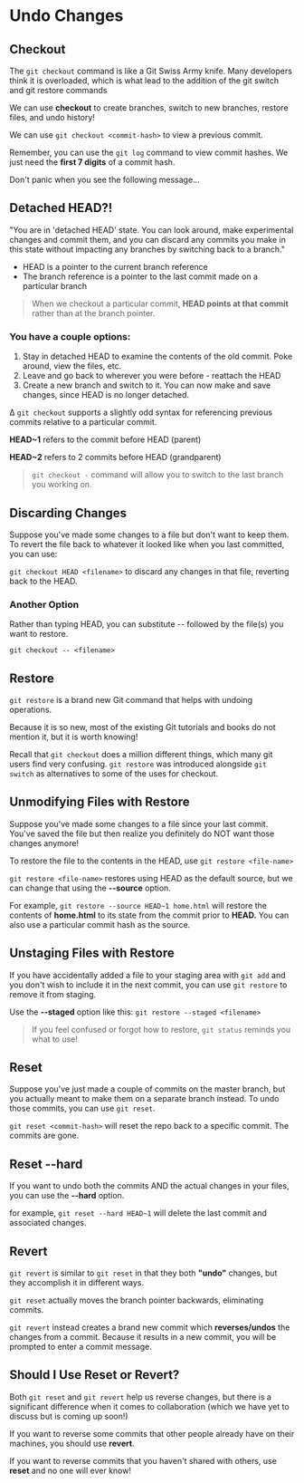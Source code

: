 # Undo Changes

## Checkout

The `git checkout` command is like a Git Swiss Army knife.
Many developers think it is overloaded, which is what lead to the addition of the git switch and git restore commands

We can use **checkout** to create branches, switch to new branches, restore files, and undo history!

We can use `git checkout <commit-hash>` to view a previous commit.

Remember, you can use the `git log` command to view commit hashes. We just need the **first 7 digits** of a commit hash.

Don't panic when you see the following message...

## Detached HEAD?!

"You are in 'detached HEAD' state. You can look around, make experimental changes and commit them, and you can discard any commits you make in this state without impacting any branches by switching back to a branch."

- HEAD is a pointer to the current branch reference
- The branch reference is a pointer to the last commit made on a particular branch

> When we checkout a particular commit, **HEAD points at that commit** rather than at the branch pointer.

### You have a couple options:

1.  Stay in detached HEAD to examine the contents of the old commit. Poke around, view the files, etc.
2.  Leave and go back to wherever you were before - reattach the HEAD
3.  Create a new branch and switch to it. You can now make and save changes, since HEAD is no longer detached.

∆ `git checkout` supports a slightly odd syntax for referencing previous commits relative to a particular commit.

**HEAD~1** refers to the commit before HEAD (parent)

**HEAD~2** refers to 2 commits before HEAD (grandparent)

> `git checkout -` command will allow you to switch to the last branch you working on.

## Discarding Changes

Suppose you've made some changes to a file but don't want to keep them. To revert the file back to whatever it looked like when you last committed, you can use:

`git checkout HEAD <filename>` to discard any changes in that file, reverting back to the HEAD.

### Another Option

Rather than typing HEAD, you can substitute -- followed by the file(s) you want to restore.

`git checkout -- <filename>`

## Restore

`git restore` is a brand new Git command that helps with undoing operations.

Because it is so new, most of the existing Git tutorials and books do not mention it, but it is worth knowing!

Recall that `git checkout` does a million different things, which many git users find very confusing. `git restore` was introduced alongside `git switch` as alternatives to some of the uses for checkout.

## Unmodifying Files with Restore

Suppose you've made some changes to a file since your last commit. You've saved the file but then realize you definitely do NOT want those changes anymore!

To restore the file to the contents in the HEAD, use `git restore <file-name>`

`git restore <file-name>` restores using HEAD as the default source, but we can change that using
the **--source** option.

For example, `git restore --source HEAD~1 home.html` will restore the contents of **home.html** to its state from the commit prior to **HEAD.** You can also use a particular commit hash as the source.

## Unstaging Files with Restore

If you have accidentally added a file to your staging area with `git add` and you don't wish to include it in the next commit, you can use `git restore` to remove it from staging.

Use the **--staged** option like this: `git restore --staged <filename>`

> If you feel confused or forgot how to restore, `git status` reminds you what to use!

## Reset

Suppose you've just made a couple of commits on the master branch, but you actually meant to make them on a separate branch instead. To undo those commits, you can use `git reset`.

`git reset <commit-hash>` will reset the repo back to a specific commit. The commits are gone.

## Reset --hard

If you want to undo both the commits AND the actual changes in your files, you can use the **--hard** option.

for example, `git reset --hard HEAD~1` will delete the last commit and associated changes.

## Revert

`git revert` is similar to `git reset` in that they both **"undo"** changes, but they accomplish it in different ways.

`git reset` actually moves the branch pointer backwards, eliminating commits.

`git revert` instead creates a brand new commit which **reverses/undos** the changes from a commit. Because it results in a new commit, you will be prompted to enter a commit message.

## Should I Use Reset or Revert?

Both `git reset` and `git revert` help us reverse changes, but there is a significant difference when it comes to collaboration (which we have yet to discuss but is coming up soon!)

If you want to reverse some commits that other people already have on their machines, you should use **revert**.

If you want to reverse commits that you haven't shared with others, use **reset** and no one will ever know!
